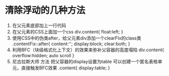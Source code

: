 # 清除浮动的几种方法
1.  在父元素底部加上一行代码 <div style="clear:left"></div>
2.  在父元素的CSS上面加一个css 
div.content{
    float:left;
}
3.  使用CSS中的伪类after，给父元素div添加一个clearFIx的class类
.contentFix::after{
            content:'';
            display:block;
            clear:both;
        }
4.  利用BFC（块级格式化上下文）的效果来弥补父容器的高度塌陷
div.content{
    overflow:hidden;
    auto scroll
}
5.  尼古拉斯大师 方法 把父容器的display设置为table
可以创建一个匿名表格单元，直接触发BFC效果
.content{
    display:table;
}

